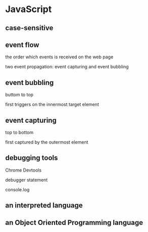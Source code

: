 # JavaScript

## case-sensitive

## event flow

<p>the order which events is received on the web page</p>
<p>two event propagation: event capturing and event bubbling</p>

## event bubbling

<p>buttom to top</p>
<p>first triggers on the innermost target element</p>

## event capturing

<p>top to bottom</p>
<p>first captured by the outermost element</p>

## debugging tools

<p>Chrome Devtools</p>
<p>debugger statement</p>
<p>console.log</p>

## an interpreted language

## an Object Oriented Programming language
